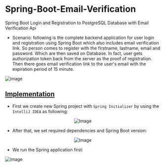 # Spring-Boot-Email-Verification
Spring Boot Login and Registration to PostgreSQL Database with Email Verification Api

- Scenario: following is the complete backend application for user login and registration using Spring Boot which also includes email verification link. So person comes to register with the firstname, lastname, email and password. Which are then saved on Database. In fact, user gets authorization token back from the server as the proof of registration. Then there goes email verification link to the user's email with the expiration period of 15 minute.

![image](https://github.com/af4092/Spring-Boot-Email-Verification/assets/24220136/253f466c-ed3f-40ff-b523-b41333aef16d)

## [Implementation]()

- First we create new Spring project with `Spring Initializer` by using the `IntelliJ IDEA` as following:
  
<p align="center">
  <img src="https://github.com/af4092/Spring-Boot-Email-Verification/assets/24220136/2e57de2c-4dd1-49f8-91d6-f2f30a6d26da.png" alt="Image">
</p>

- After that, we set required dependencies and Spring Boot version:

<p align="center">
  <img src="https://github.com/af4092/Spring-Boot-Email-Verification/assets/24220136/1655cc5f-01a0-4c35-9c68-f5d976fc7ce6.png" alt="Image">
</p>

- We run the Spring application first:
  
![image](https://github.com/af4092/Spring-Boot-Email-Verification/assets/24220136/c9ca4eb6-beb2-43f9-8325-bf7490bdd91f)




